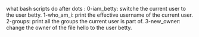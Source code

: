 what bash scripts do after dots :
0-iam_betty: switche the current user to the user betty. 
1-who_am_i: print the effective username of the current user.
2-groups: print all the groups the current user is part of.
3-new_owner: change the owner of the file hello to the user betty.
